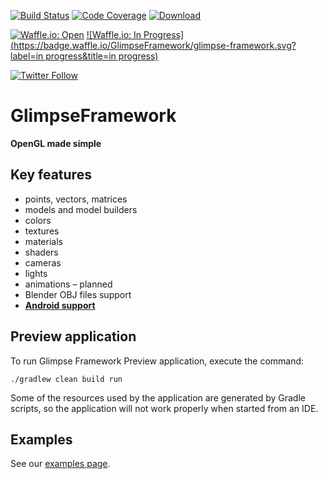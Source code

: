[![Build Status](https://travis-ci.org/GlimpseFramework/glimpse-framework.svg?branch=master)](https://travis-ci.org/GlimpseFramework/glimpse-framework)
[![Code Coverage](https://codecov.io/github/GlimpseFramework/glimpse-framework/coverage.svg?branch=master)](https://codecov.io/github/GlimpseFramework/glimpse-framework?branch=master)
[![Download](https://api.bintray.com/packages/glimpse-framework/org.glimpseframework/glimpse-framework/images/download.svg) ](https://bintray.com/glimpse-framework/org.glimpseframework/glimpse-framework/_latestVersion)

[![Waffle.io: Open](https://badge.waffle.io/GlimpseFramework/glimpse-framework.svg?label=open&title=open)](http://waffle.io/GlimpseFramework/glimpse-framework)
[![Waffle.io: In Progress](https://badge.waffle.io/GlimpseFramework/glimpse-framework.svg?label=in progress&title=in progress)](http://waffle.io/GlimpseFramework/glimpse-framework)

[![Twitter Follow](https://img.shields.io/twitter/follow/glimpse_fw.svg?style=social&label=Follow&maxAge=2592000)](https://twitter.com/intent/follow?screen_name=glimpse_fw)

# GlimpseFramework

**OpenGL made simple**

## Key features

* points, vectors, matrices
* models and model builders
* colors
* textures
* materials
* shaders
* cameras
* lights
* animations – planned
* Blender OBJ files support
* **[Android support](https://github.com/GlimpseFramework/glimpse-framework-android)**

## Preview application

To run Glimpse Framework Preview application, execute the command:
```
./gradlew clean build run
```

Some of the resources used by the application are generated by Gradle scripts, so the application will not work properly when started from an IDE.

## Examples

See our [examples page](http://glimpseframework.org/examples/).
